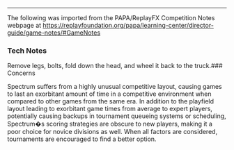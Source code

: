 ***
The following was imported from the PAPA/ReplayFX Competition Notes webpage at https://replayfoundation.org/papa/learning-center/director-guide/game-notes/#GameNotes

### Tech Notes
            
Remove legs, bolts, fold down the head, and wheel it back to the truck.### Concerns
            
Spectrum suffers from a highly unusual competitive layout, causing games to last an exorbitant amount of time in a competitive environment when compared to other games from the same era. In addition to the playfield layout leading to exorbitant game times from average to expert players, potentially causing backups in tournament queueing systems or scheduling, Spectrum�s scoring strategies are obscure to new players, making it a poor choice for novice divisions as well. When all factors are considered, tournaments are encouraged to find a better option.